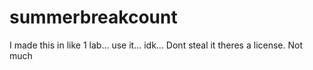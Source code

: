 # summerbreakcount
I made this in like 1 lab... use it... idk...
Dont steal it theres a license. Not much
